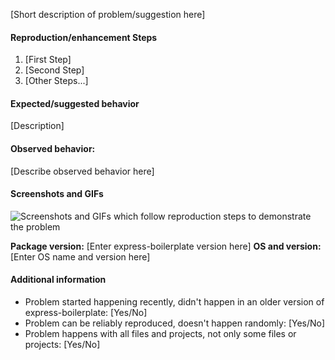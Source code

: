 [Short description of problem/suggestion here]

#### Reproduction/enhancement Steps

1. [First Step]
2. [Second Step]
3. [Other Steps...]

#### Expected/suggested behavior

[Description]

#### Observed behavior:

[Describe observed behavior here]

#### Screenshots and GIFs

![Screenshots and GIFs which follow reproduction steps to demonstrate the problem](url)

**Package version:** [Enter express-boilerplate version here]
**OS and version:** [Enter OS name and version here]

#### Additional information

* Problem started happening recently, didn't happen in an older version of express-boilerplate: [Yes/No]
* Problem can be reliably reproduced, doesn't happen randomly: [Yes/No]
* Problem happens with all files and projects, not only some files or projects: [Yes/No]

<!-- This document has been heavily inspired from https://github.com/atom/atom/blob/master/CONTRIBUTING.md#template-for-submitting-bug-reports -->
